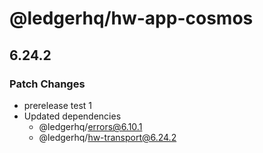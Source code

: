 # @ledgerhq/hw-app-cosmos

## 6.24.2

### Patch Changes

- prerelease test 1
- Updated dependencies
  - @ledgerhq/errors@6.10.1
  - @ledgerhq/hw-transport@6.24.2
